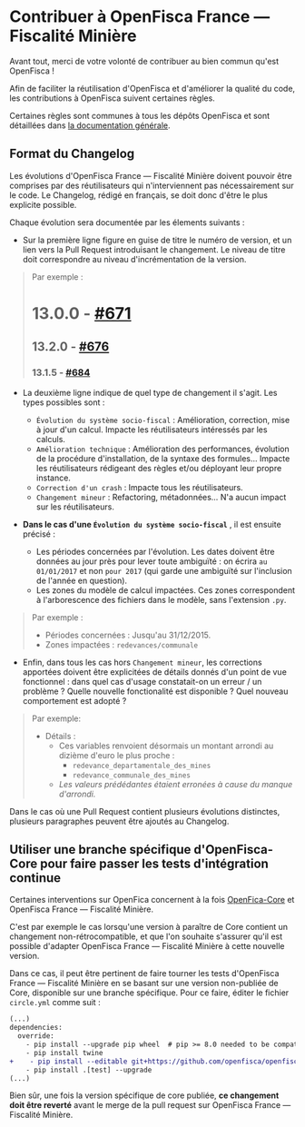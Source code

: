 # Contribuer à OpenFisca France — Fiscalité Minière

Avant tout, merci de votre volonté de contribuer au bien commun qu'est OpenFisca !

Afin de faciliter la réutilisation d'OpenFisca et d'améliorer la qualité du code, les contributions à OpenFisca suivent certaines règles.

Certaines règles sont communes à tous les dépôts OpenFisca et sont détaillées dans [la documentation générale](https://openfisca.org/doc/contribute/guidelines.html).


## Format du Changelog

Les évolutions d'OpenFisca France — Fiscalité Minière doivent pouvoir être comprises par des réutilisateurs qui n'interviennent pas nécessairement sur le code. Le Changelog, rédigé en français, se doit donc d'être le plus explicite possible.

Chaque évolution sera documentée par les élements suivants :

- Sur la première ligne figure en guise de titre le numéro de version, et un lien vers la Pull Request introduisant le changement. Le niveau de titre doit correspondre au niveau d'incrémentation de la version.

> Par exemple :
> # 13.0.0 - [#671](https://github.com/openfisca/openfisca-france-fiscalite-miniere/pull/671)
>
> ## 13.2.0 - [#676](https://github.com/openfisca/openfisca-france-fiscalite-miniere/pull/676)
>
> ### 13.1.5 - [#684](https://github.com/openfisca/openfisca-france-fiscalite-miniere/pull/684)

- La deuxième ligne indique de quel type de changement il s'agit. Les types possibles sont :
  - `Évolution du système socio-fiscal` : Amélioration, correction, mise à jour d'un calcul. Impacte les réutilisateurs intéressés par les calculs.
  - `Amélioration technique` : Amélioration des performances, évolution de la procédure d'installation, de la syntaxe des formules… Impacte les réutilisateurs rédigeant des règles et/ou déployant leur propre instance.
  - `Correction d'un crash` : Impacte tous les réutilisateurs.
  - `Changement mineur` : Refactoring, métadonnées… N'a aucun impact sur les réutilisateurs.

- **Dans le cas d'une `Évolution du système socio-fiscal`** , il est ensuite précisé :
  - Les périodes concernées par l'évolution. Les dates doivent être données au jour près pour lever toute ambiguïté : on écrira `au 01/01/2017` et non `pour 2017` (qui garde une ambiguïté sur l'inclusion de l'année en question).
  - Les zones du modèle de calcul impactées. Ces zones correspondent à l'arborescence des fichiers dans le modèle, sans l'extension `.py`.

> Par exemple :
> - Périodes concernées : Jusqu'au 31/12/2015.
> - Zones impactées : `redevances/communale`

- Enfin, dans tous les cas hors `Changement mineur`, les corrections apportées doivent être explicitées de détails donnés d'un point de vue fonctionnel : dans quel cas d'usage constatait-on un erreur / un problème ? Quelle nouvelle fonctionalité est disponible ? Quel nouveau comportement est adopté ?

> Par exemple:
>
> * Détails :
>   - Ces variables renvoient désormais un montant arrondi au dizième d'euro le plus proche :
>     - `redevance_departamentale_des_mines`
>     - `redevance_communale_des_mines`
>   - _Les valeurs prédédantes étaient erronées à cause du manque d'arrondi._

Dans le cas où une Pull Request contient plusieurs évolutions distinctes, plusieurs paragraphes peuvent être ajoutés au Changelog.

## Utiliser une branche spécifique d'OpenFisca-Core pour faire passer les tests d'intégration continue

Certaines interventions sur OpenFica concernent à la fois [OpenFica-Core](https://github.com/openfisca/openfisca-core) et OpenFisca France — Fiscalité Minière.

C'est par exemple le cas lorsqu'une version à paraître de Core contient un changement non-rétrocompatible, et que l'on souhaite s'assurer qu'il est possible d'adapter OpenFisca France — Fiscalité Minière à cette nouvelle version.

Dans ce cas, il peut être pertinent de faire tourner les tests d'OpenFisca France — Fiscalité Minière en se basant sur une version non-publiée de Core, disponible sur une branche spécifique. Pour ce faire, éditer le fichier `circle.yml` comme suit :

```diff
(...)
dependencies:
  override:
    - pip install --upgrade pip wheel  # pip >= 8.0 needed to be compatible with "manylinux" wheels, used by numpy >= 1.11
    - pip install twine
+    - pip install --editable git+https://github.com/openfisca/openfisca-core.git@SPECIFIC_BRANCH_NAME#egg=OpenFisca-Core
    - pip install .[test] --upgrade
(...)
```

Bien sûr, une fois la version spécifique de core publiée, **ce changement doit être reverté** avant le merge de la pull request sur OpenFisca France — Fiscalité Minière.
